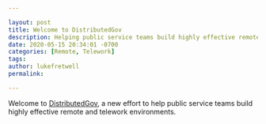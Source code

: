 ```yaml
---

layout: post
title: Welcome to DistributedGov
description: Helping public service teams build highly effective remote and telework environments.
date: 2020-05-15 20:34:01 -0700
categories: [Remote, Telework]
tags: 
author: lukefretwell
permalink: 

---
```


Welcome to [DistributedGov](https://distributedgov.org), a new effort to help public service teams build highly effective remote and telework environments.